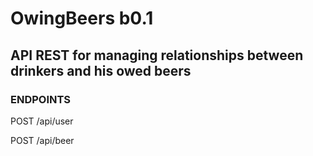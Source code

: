 # OwingBeers b0.1

## API REST for managing relationships between drinkers and his owed beers

### ENDPOINTS
POST /api/user

POST /api/beer
